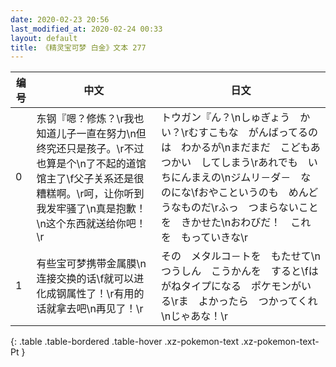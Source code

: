 ```yaml
---
date: 2020-02-23 20:56
last_modified_at: 2020-02-24 00:33
layout: default
title: 《精灵宝可梦 白金》文本 277
---
```

| 编号 | 中文 | 日文 |
| ---- | ---- | ---- |
| 0 | 东钢『嗯？修炼？\r我也知道儿子一直在努力\n但终究还只是孩子。\r不过也算是个\n了不起的道馆馆主了\f父子关系还是很糟糕啊。\r呵，让你听到我发牢骚了\n真是抱歉！\n这个东西就送给你吧！\r | トウガン『ん？\nしゅぎょう　かい？\rむすこもな　がんばってるのは　わかるが\nまだまだ　こどもあつかい　してしまう\rあれでも　いちにんまえの\nジムリ－ダ－　なのにな\fおやこというのも　めんどうなものだ\rふっ　つまらないことを　きかせた\nおわびだ！　これを　もっていきな\r |
| 1 | 有些宝可梦携带金属膜\n连接交换的话\f就可以进化成钢属性了！\r有用的话就拿去吧\n再见了！\r | その　メタルコ－トを　もたせて\nつうしん　こうかんを　すると\fはがねタイプになる　ポケモンがいる\rま　よかったら　つかってくれ\nじゃあな！\r |
{: .table .table-bordered .table-hover .xz-pokemon-text .xz-pokemon-text-Pt }